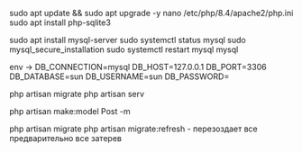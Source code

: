 sudo apt update && sudo apt upgrade -y
nano /etc/php/8.4/apache2/php.ini
sudo apt install php-sqlite3

sudo apt install mysql-server
sudo systemctl status mysql
sudo mysql_secure_installation
sudo systemctl restart mysql
mysql

env -> 
DB_CONNECTION=mysql
DB_HOST=127.0.0.1
DB_PORT=3306
DB_DATABASE=sun
DB_USERNAME=sun
DB_PASSWORD=

php artisan migrate
php artisan serv

php artisan make:model Post -m

php artisan migrate
php artisan migrate:refresh - перезоздает все предварительно все затерев

